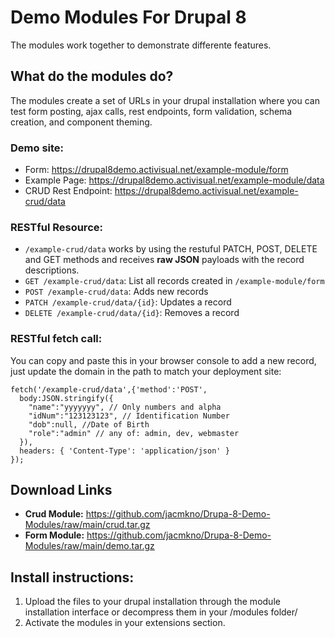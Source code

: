 # Demo Modules For Drupal 8
The modules work together to demonstrate differente features. 

## What do the modules do?

The modules create a set of URLs in your drupal installation where you can test form posting, ajax calls, rest endpoints, form validation, schema creation, and component theming.

### Demo site:
- Form: https://drupal8demo.activisual.net/example-module/form
- Example Page: https://drupal8demo.activisual.net/example-module/data
- CRUD Rest Endpoint: https://drupal8demo.activisual.net/example-crud/data

### RESTful Resource:
- `/example-crud/data` works by using the restuful PATCH, POST, DELETE and GET methods and receives **raw JSON** payloads with the record descriptions.
- `GET /example-crud/data`: List all records created in `/example-module/form`
- `POST /example-crud/data`: Adds new records
- `PATCH /example-crud/data/{id}`: Updates a record
- `DELETE /example-crud/data/{id}`: Removes a record

### RESTful fetch call: 
You can copy and paste this in your browser console to add a new record, just update the domain in the path to match your deployment site:
```
fetch('/example-crud/data',{'method':'POST',
  body:JSON.stringify({
    "name":"yyyyyyy", // Only numbers and alpha
    "idNum":"123123123", // Identification Number
    "dob":null, //Date of Birth
    "role":"admin" // any of: admin, dev, webmaster
  }), 
  headers: { 'Content-Type': 'application/json' }
});
```

## Download Links
- **Crud Module:** https://github.com/jacmkno/Drupa-8-Demo-Modules/raw/main/crud.tar.gz
- **Form Module:** https://github.com/jacmkno/Drupa-8-Demo-Modules/raw/main/demo.tar.gz

## Install instructions:
1. Upload the files to your drupal installation through the module installation interface or decompress them in your /modules folder/
2. Activate the modules in your extensions section.
